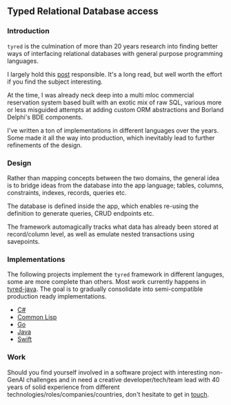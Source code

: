 ## Typed Relational Database access

### Introduction
`tyred` is the culmination of more than 20 years research into finding better ways of interfacing relational databases with general purpose programming languages.

I largely hold this [post](https://web.archive.org/web/20220823105749/http://blogs.tedneward.com/post/the-vietnam-of-computer-science/) responsible. It's a long read, but well worth the effort if you find the subject interesting.

At the time, I was already neck deep into a multi mloc commercial reservation system based built with an exotic mix of raw SQL, various more or less misguided attempts at adding custom ORM abstractions and Borland Delphi's BDE components.

I've written a ton of implementations in different languages over the years. Some made it all the way into production, which inevitably lead to further refinements of the design.

### Design
Rather than mapping concepts between the two domains, the general idea is to bridge ideas from the database into the app language; tables, columns, constraints, indexes, records, queries etc.

The database is defined inside the app, which enables re-using the definition to generate queries, CRUD endpoints etc.

The framework automagically tracks what data has already been stored at record/column level, as well as emulate nested transactions using savepoints.

### Implementations

The following projects implement the `tyred` framework in different languges, some are more complete than others. Most work currently happens in [tyred-java](https://github.com/codr7/tyred-java). The goal is to gradually consolidate into semi-compatible production ready implementations.

- [C#](https://github.com/codr7/hostr/tree/main/src/Hostr/DB)
- [Common Lisp](https://github.com/codr7/cl-redb)
- [Go](https://github.com/codr7/gstraps/tree/main/db)
- [Java](https://github.com/codr7/tyred-java)
- [Swift](https://github.com/codr7/swisql)

### Work
Should you find yourself involved in a software project with interesting non-GenAI challenges and in need a creative developer/tech/team lead with 40 years of solid experience from different technologies/roles/companies/countries, don't hesitate to get in [touch](mailto:codr7@protonmail.com).
